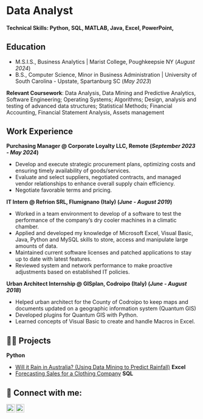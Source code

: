 # Data Analyst

#### Technical Skills: Python, SQL, MATLAB, Java, Excel, PowerPoint, 

## Education

- M.S.I.S., Business Analytics	| Marist College, Poughkeepsie NY (_August 2024_)	 			        		
- B.S., Computer Science, Minor in Business Administration | University of South Carolina - Upstate, Spartanburg SC (_May 2023_)

**Relevant Coursework**: Data Analysis, Data Mining and Predictive Analytics, Software Engineering; Operating Systems;
Algorithms; Design, analysis and testing of advanced data structures; Statistical Methods; Financial Accounting,
Financial Statement Analysis, Assets management

## Work Experience

**Purchasing Manager @ Corporate Loyalty LLC, Remote (_September 2023 - May 2024_)**
- Develop and execute strategic procurement plans, optimizing costs and ensuring timely availability of goods/services.
- Evaluate and select suppliers, negotiated contracts, and managed vendor relationships to enhance overall supply chain
efficiency.
- Negotiate favorable terms and pricing.

**IT Intern @ Refrion SRL, Flumignano (Italy) (_June - August 2019_)**
- Worked in a team environment to develop of a software to test the performance of the company’s dry cooler machines
in a climatic chamber.
- Applied and developed my knowledge of Microsoft Excel, Visual Basic, Java, Python and MySQL skills to store,
access and manipulate large amounts of data.
- Maintained current software licenses and patched applications to stay up to date with latest features.
- Reviewed system and network performance to make proactive adjustments based on established IT policies.

**Urban Architect Internship @ GISplan, Codroipo (Italy) (_June - August 2018_)**
- Helped urban architect for the County of Codroipo to keep maps and documents updated on a geographic information
system (Quantum GIS)
- Developed plugins for Quantum GIS with Python.
- Learned concepts of Visual Basic to create and handle Macros in Excel.

## 👨‍💻 Projects

**Python**
  - [Will it Rain in Australia? (Using Data Mining to Predict Rainfall)](https://github.com/LucaBulfon00/DataMining-Australia)
**Excel**
  - [Forecasting Sales for a Clothing Company](https://github.com/LucaBulfon00/SalesForecast)
**SQL**

## 🤳 Connect with me:
[<img align="left" alt="LucaBulfon | Twitter" width="22px" src="https://cdn.jsdelivr.net/npm/simple-icons@v3/icons/twitter.svg" />][twitter]
[<img align="left" alt="LucaBulfon | LinkedIn" width="22px" src="https://cdn.jsdelivr.net/npm/simple-icons@v3/icons/linkedin.svg" />][linkedin]
<!-- [<img align="left" alt="LucaBulfon | Instagram" width="22px" src="https://cdn.jsdelivr.net/npm/simple-icons@v3/icons/instagram.svg" /> [instagram] -->

[twitter]: https://x.com/luca_bulfon
<!--[instagram]: https://www.instagram.com/lucabulfon/ -->
[linkedin]: https://www.linkedin.com/in/luca-bulfon-296372226/


